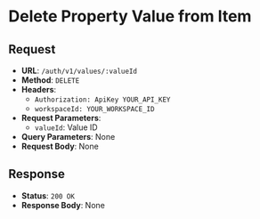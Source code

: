 # Delete Property Value from Item

## Request
* **URL**: `/auth/v1/values/:valueId`
* **Method**: `DELETE`
* **Headers**:
    * `Authorization: ApiKey YOUR_API_KEY`
    * `workspaceId: YOUR_WORKSPACE_ID`
* **Request Parameters**:
    * `valueId`: Value ID
* **Query Parameters**: None
* **Request Body**: None

## Response
* **Status**: `200 OK`
* **Response Body**:
None
